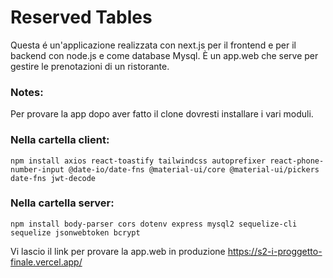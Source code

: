 # Reserved Tables

Questa é un'applicazione realizzata con next.js per il frontend e per il backend con node.js e come database Mysql.
È un app.web che serve per gestire le prenotazioni di un ristorante.

### Notes:

Per provare la app dopo aver fatto il clone dovresti installare i vari moduli.

### Nella cartella client:

    npm install axios react-toastify tailwindcss autoprefixer react-phone-number-input @date-io/date-fns @material-ui/core @material-ui/pickers date-fns jwt-decode

### Nella cartella server:

    npm install body-parser cors dotenv express mysql2 sequelize-cli sequelize jsonwebtoken bcrypt

Vi lascio il link per provare la app.web in produzione https://s2-i-proggetto-finale.vercel.app/
